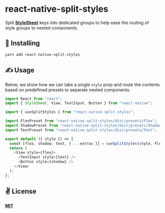 # react-native-split-styles
Split [**StyleSheet**](https://reactnative.dev/docs/stylesheet) keys into dedicated groups to help ease the routing of style groups to nested components.

## 🚀 Installing

```
yarn add react-native-split-styles
```

## ✍️ Usage

Below, we show how we can take a single `style` prop and route the contents based on predefined presets to separate nested components.

```javascript
import React from "react";
import { StyleSheet, View, TextInput, Button } from "react-native";

import { useSplitStyles } from "react-native-split-styles";

import FlexPreset from "react-native-split-styles/dist/presets/Flex";
import ShadowPreset from "react-native-split-styles/dist/presets/Shadow";
import TextPreset from "react-native-split-styles/dist/presets/Text";

export default ({ style }) => {
  const [flex, shadow, text, { ...extras }] = useSplitStyles(style, FlexPreset, ShadowPreset, TextPreset);
  return (
    <View style={flex}>
      <TextInput style={text} />
      <Button style={shadow} />
    </View>
  );
};
```

## ✌️ License
[**MIT**](./LICENSE)
